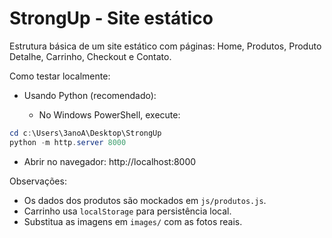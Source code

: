 # StrongUp - Site estático

Estrutura básica de um site estático com páginas: Home, Produtos, Produto Detalhe, Carrinho, Checkout e Contato.

Como testar localmente:

- Usando Python (recomendado):

  - No Windows PowerShell, execute:

```powershell
cd c:\Users\3anoA\Desktop\StrongUp
python -m http.server 8000
```

- Abrir no navegador: http://localhost:8000

Observações:
- Os dados dos produtos são mockados em `js/produtos.js`.
- Carrinho usa `localStorage` para persistência local.
- Substitua as imagens em `images/` com as fotos reais.
